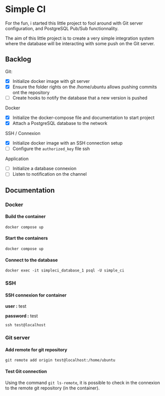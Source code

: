 # Simple CI

For the fun, i started this little project to fool around with Git server configuration, and PostgreSQL Pub/Sub functionnality.

The aim of this little project is to create a very simple integration system where the database will be interacting with some push on the Git server.

## Backlog

Git:
- [x] Initialize docker image with git server
- [x] Ensure the folder rights on the /home/ubuntu allows pushing commits ont the repository
- [ ] Create hooks to notify the database that a new version is pushed

Docker
- [x] Initialize the docker-compose file and documentation to start project
- [x] Attach a PostgreSQL database to the network

SSH / Connexion
- [x] Initialize docker image with an SSH connection setup
- [ ] Configure the `authorized_key` file ssh

Application
- [ ] Initialize a database connexion
- [ ] Listen to notification on the channel

## Documentation

### Docker

#### Build the container

    docker compose up

#### Start the containers

    docker compose up

#### Connect to the database

    docker exec -it simpleci_database_1 psql -U simple_ci

### SSH

#### SSH connexion for container

**user :** test

**password :** test

    ssh test@localhost

### Git server

#### Add remote for git repository

    git remote add origin test@localhost:/home/ubuntu

#### Test Git connection

Using the command `git ls-remote`, it is possible to check in the connexion to the remote git repository (in the container).
